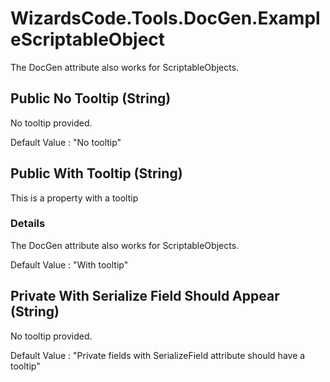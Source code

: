 # WizardsCode.Tools.DocGen.ExampleScriptableObject

The DocGen attribute also works for ScriptableObjects.


## Public No Tooltip (String)

No tooltip provided.

Default Value     : "No tooltip"


## Public With Tooltip (String)

This is a property with a tooltip

### Details

The DocGen attribute also works for ScriptableObjects.

Default Value     : "With tooltip"


## Private With Serialize Field Should Appear (String)

No tooltip provided.

Default Value     : "Private fields with SerializeField attribute should have a tooltip"

